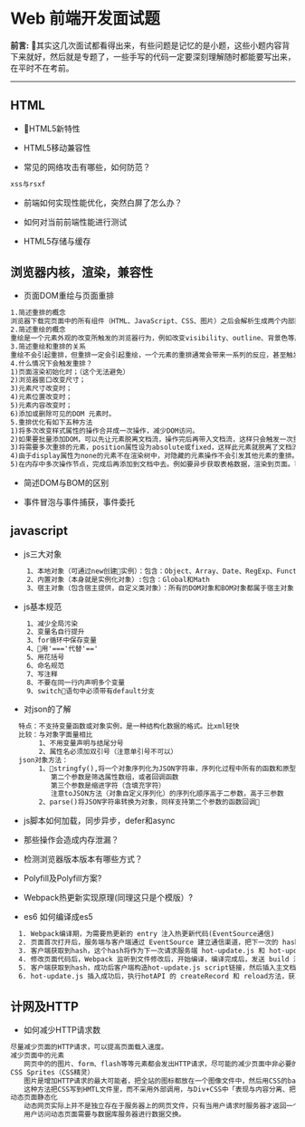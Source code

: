 # Web 前端开发面试题

__前言:__
其实这几次面试都看得出来，有些问题是记忆的是小题，这些小题内容背下来就好，然后就是专题了，一些手写的代码一定要深刻理解随时都能要写出来，在平时不在考前。

-----------
<!-- TOC -->

<!-- - [Web 前端开发面试题](#web-前端开发面试题)
    - [HTML](#html)
    - [浏览器内核，渲染，兼容性](#浏览器内核渲染兼容性)
    - [计网及HTTP](#计网及http) -->

<!-- /TOC -->

## HTML

* HTML5新特性
* HTML5移动兼容性

* 常见的网络攻击有哪些，如何防范？

```txt
xss与rsxf
```

* 前端如何实现性能优化，突然白屏了怎么办？

* 如何对当前前端性能进行测试

* HTML5存储与缓存

## 浏览器内核，渲染，兼容性

* 页面DOM重绘与页面重排

```txt
1.简述重排的概念
浏览器下载完页面中的所有组件（HTML、JavaScript、CSS、图片）之后会解析生成两个内部数据结构（DOM树和渲染树），DOM树表示页面结构，渲染树表示DOM节点如何显示。重排是DOM元素的几何属性变化，DOM树的结构变化，渲染树需要重新计算。
2.简述重绘的概念
重绘是一个元素外观的改变所触发的浏览器行为，例如改变visibility、outline、背景色等属性。浏览器会根据元素的新属性重新绘制，使元素呈现新的外观。由于浏览器的流布局，对渲染树的计算通常只需要遍历一次就可以完成。但table及其内部元素除外，它可能需要多次计算才能确定好其在渲染树中节点的属性值，比同等元素要多花两倍时间，这就是我们尽量避免使用table布局页面的原因之一。
3.简述重绘和重排的关系
重绘不会引起重排，但重排一定会引起重绘，一个元素的重排通常会带来一系列的反应，甚至触发整个文档的重排和重绘，性能代价是高昂的。
4.什么情况下会触发重排？
1)页面渲染初始化时；（这个无法避免）
2)浏览器窗口改变尺寸；
3)元素尺寸改变时；
4)元素位置改变时；
5)元素内容改变时；
6)添加或删除可见的DOM 元素时。
5.重排优化有如下五种方法
1)将多次改变样式属性的操作合并成一次操作，减少DOM访问。
2)如果要批量添加DOM，可以先让元素脱离文档流，操作完后再带入文档流，这样只会触发一次重排。（fragment元素的应用）
3)将需要多次重排的元素，position属性设为absolute或fixed，这样此元素就脱离了文档流，它的变化不会影响到其他元素。例如有动画效果的元素就最好设置为绝对定位。
4)由于display属性为none的元素不在渲染树中，对隐藏的元素操作不会引发其他元素的重排。如果要对一个元素进行复杂的操作时，可以先隐藏它，操作完成后再显示。这样只在隐藏和显示时触发两次重排。
5)在内存中多次操作节点，完成后再添加到文档中去。例如要异步获取表格数据，渲染到页面。可以先取得数据后在内存中构建整个表格的html片段，再一次性添加到文档中去，而不是循环添加每一行。
```

* 简述DOM与BOM的区别

* 事件冒泡与事件捕获，事件委托

## javascript

* js三大对象

```txt
    1、本地对象（可通过new创建实例）：包含：Object、Array、Date、RegExp、Function、Boolean、Number、String等。
    2、内置对象（本身就是实例化对象）:包含：Global和Math
    3、宿主对象（包含宿主提供，自定义类对象）：所有的DOM对象和BOM对象都属于宿主对象
```

* js基本规范

```txt
    1、减少全局污染
    2、变量名自行提升
    3、for循环中保存变量
    4、用'==='代替'=='
    5、用花括号
    6、命名规范
    7、写注释
    8、不要在同一行内声明多个变量
    9、switch语句中必须带有default分支
```

* 对json的了解

```txt
  特点：不支持变量函数或对象实例，是一种结构化数据的格式。比xml轻快
  比较：与对象字面量相比
       1、不用变量声明与结尾分号
       2、属性名必须加双引号（注意单引号不可以）
  json对象方法：
       1、stringfy(),将一个对象序列化为JSON字符串，序列化过程中所有的函数和原型成员都会被忽略，值为undefined的任何属性也会被跳过。
          第二个参数是筛选属性数组，或者回调函数
          第三个参数是缩进字符（含填充字符）
          注意toJSON方法（对象自定义序列化）的序列化顺序高于二参数，高于三参数
       2、parse()将JSON字符串转换为对象，同样支持第二个参数的函数回调

```

* js脚本如何加载，同步异步，defer和async

* 那些操作会造成内存泄漏？

* 检测浏览器版本版本有哪些方式？

* Polyfill及Polyfill方案?

* Webpack热更新实现原理(同理这只是个模版）?

* es6 如何编译成es5

```txt
  1. Webpack编译期，为需要热更新的 entry 注入热更新代码(EventSource通信)
  2. 页面首次打开后，服务端与客户端通过 EventSource 建立通信渠道，把下一次的 hash 返回前端
  3. 客户端获取到hash，这个hash将作为下一次请求服务端 hot-update.js 和 hot-update.json的hash
  4. 修改页面代码后，Webpack 监听到文件修改后，开始编译，编译完成后，发送 build 消息给客户端
  5. 客户端获取到hash，成功后客户端构造hot-update.js script链接，然后插入主文档
  6. hot-update.js 插入成功后，执行hotAPI 的 createRecord 和 reload方法，获取到 Vue 组件的 render方法，重新 render 组件， 继而实现 UI 无刷新更新。
```

## 计网及HTTP

* 如何减少HTTP请求数

```txt
尽量减少页面的HTTP请求，可以提高页面载入速度。
减少页面中的元素
　　网页中的的图片、form、flash等等元素都会发出HTTP请求，尽可能的减少页面中非必要的元素，可以减少HTTP请求的次数。　　图片地图（Image Maps）也就是图像热点，图像地图就是把一张图片分成若干区域,每个区域指向不同的URL地址，这些区域也称为热点。Image Maps只适用于连续的图标。
CSS Sprites（CSS精灵）
　　图片是增加HTTP请求的最大可能者，把全站的图标都放在一个图像文件中，然后用CSS的background-image和background-position属性定位来显示其中的一小部分。
　　这种方法把CSS写到HMTL文件里，而不采用外部调用，与Div+CSS中「表现与内容分离、把CSS都立出来」相悖，缺点就是不利于SEO；当然，从整体上减少HTTP请求、提高页面载入速度，是有利于SEO的。JS文件和CSS文件只有一个合并脚本和CSS文件，可以减少了HTTP请求。有的人喜欢把CSS分成结构清晰的几个部分，比如base.css、header.css、mianbody.css、 footer.css这样对页面的维护和修改是比较方便的，但是对加快服务器响应时间就存在问题了。少用location.reload()使用location.reload() 会刷新页面，刷新页面时页面所有资源（css，js，img等）会重新请求服务器。建议使用location.href="当前页url" 代替location.reload() ，使用location.href 浏览器会读取本地缓存资源。
动态页面静态化
　　动态网页实际上并不是独立存在于服务器上的网页文件，只有当用户请求时服务器才返回一个完整的网页。
　　用户访问动态页面需要与数据库服务器进行数据交换。
```